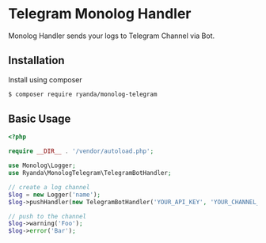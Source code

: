 # Telegram Monolog Handler

Monolog Handler sends your logs to Telegram Channel via Bot.

## Installation

Install using composer

```bash
$ composer require ryanda/monolog-telegram
```

## Basic Usage

```php
<?php

require __DIR__ . '/vendor/autoload.php';

use Monolog\Logger;
use Ryanda\MonologTelegram\TelegramBotHandler;

// create a log channel
$log = new Logger('name');
$log->pushHandler(new TelegramBotHandler('YOUR_API_KEY', 'YOUR_CHANNEL_ID', Logger::WARNING));

// push to the channel
$log->warning('Foo');
$log->error('Bar');
```
